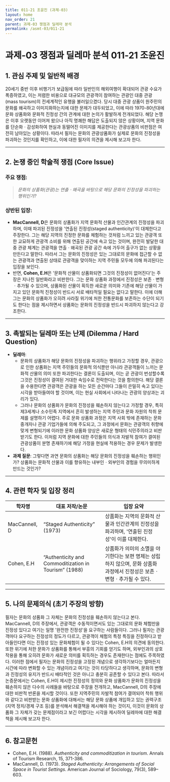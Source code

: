 ```yaml
---
title: 011-21 조윤진 (과제-03)
layout: home
nav_order: 21
parent: 과제-03 쟁점과 딜레마 분석
permalink: /asmt-03/011-21
---
```


# 과제-03 쟁점과 딜레마 분석 011-21 조윤진 

## 1. 관심 주제 및 일반적 배경

20세기 중반 이후 비행기가 보급됨에 따라 일반인의 해외여행이 확대되어 관광 수요가 폭증하였고, 이는 저렴한 비용으로 대규모의 관광객이 참여하는 관광인 대중 관광(mass tourism)의 전세계적인 유행을 불러일으켰다. 당시 대중 관광 상품이 원주민의 문화를 왜곡하고 이미지화하는지에 대한 문제가 대두되었고, 이에 따라 1970-80년대에 문화 상품화와 문화적 진정성 간의 관계에 대한 논의가 활발하게 전개되었다. 해당 논쟁은 이후 오랫동안 이어져 왔으나 아직 명쾌한 해답은 도출되지 않은 상황이며, 지역 문화를 단순화ㆍ감성화하여 현실과 동떨어진 이미지를 제공한다는 관광상품의 비판점은 여전히 남아있는 상황이다. 따라서 필자는 문화의 관광상품화가 실제로 문화의 진정성을 파괴하는 것인지를 확인하고, 이에 대한 필자의 의견을 제시해 보고자 한다.

---

## 2. 논쟁 중인 학술적 쟁점 (Core Issue)

### 주요 쟁점:  

> *문화의 상품화(관광)는 연출ㆍ왜곡을 바탕으로 해당 문화의 진정성을 파괴하는 행위인가?*

### 상반된 입장:
- **MacCannell, D**은 문화의 상품화가 지역 문화적 산물과 인간관계의 진정성을 파괴하며, 이때 파괴된 진정성을 '연출된 진정성(staged authenticity)'이 대체한다고 주장한다. 그는 해당 지역의 진정한 문화를 체험하는 것처럼 느끼고 있는 관광객 또한 교묘하게 관광객 소비를 위해 연출된 공간에 속고 있는 것이며, 완전히 발달한 대중 관광 체계는 관광객을 연출ㆍ왜곡된 관광 공간 속에 가두어 출구가 없는 상황을 만든다고 말한다. 따라서 그는 문화의 진정성은 있는 그대로의 문화에 접근할 수 없는 관광객과 연출된 상태로 관광객을 맞이하는 지역 주민들 모두에 의해 파괴된다는 입장을 보인다.
- 반면, **Cohen, E.H**은 '문화적 산물이 상품화되면 그것의 진정성이 없어진다'는 주장은 지나친 일반화라고 비판한다. 그는 문화 상품화 과정에서 진정성은 보존ㆍ변형ㆍ추가될 수 있으며, 상품화된 산물이 획득한 새로운 의미와 기존에 해당 산물이 가지고 있던 문화적 진정성이 반드시 서로 배타적일 필요는 없다고 말한다. 이에 더해 그는 문화의 상품화가 오히려 사라질 위기에 처한 전통문화를 보존하는 수단이 되기도 한다는 점을 제시하면서 상품화는 문화의 진정성을 반드시 파괴하지 않는다고 강조한다.

---

## 3. 촉발되는 딜레마 또는 난제 (Dilemma / Hard Question)

- **딜레마**: 
  - 문화의 상품화가 해당 문화의 진정성을 파괴하는 행위라고 가정할 경우, 관광으로 인한 상품화는 지역 주민들의 문화적 의식뿐만 아니라 관광객들이 느끼는 문화적 산물의 의미 또한 파괴한다는 결론이 도출되며, 이는 곧 관광이 번성할수록 그것은 진정성이 결여된 거대한 속임수로 전락한다는 것을 함의한다. 해당 결론을 수용한다면 관광객은  관광을 하는 모든 순간마다 그들이 은밀히 속고 있다는 시각을 받아들여야 할 것이며, 이는 현실 사회에서 나타나는 관광의 양상과는 괴리가 있다.
  - 그러나 문화의 상품화가 문화의 진정성을 훼손하지 않는다고 가정할 경우, 특히 제3세계나 소수민족 지역에서 흔히 발생하는 지역 주민과 문화 자원의 착취 문제를 설명하기 어렵다. 주로 문화 상품화 과정은 지역 사회 밖에 존재하는 문화 중개자나 관광 기업가들에 의해 주도되고, 그 과정에서 문화는 관광객의 취향에 맞게 변형되기에 이러한 문화 상품화 양상은 새로운 형태의 식민주의라고 비판받기도 한다. 이처럼 지역 문화에 대한 주민들의 의식과 자발적 참여가 결여된  관광상품이 분명 존재하기에 해당 가정을 현실에 적용하는 경우 문제가 발생한다.
- **과제 질문**: 그렇다면 과연 문화의 상품화는 해당 문화의 진정성을 훼손하는 행위인가? 상품화는 문화적 산물과 이를 향유하는 내부인ㆍ외부인의 경험을 무의미하게 만드는 것인가?

---

## 4. 관련 학자 및 입장 정리

| 학자명             | 대표 저작/논문                                   | 입장 요약 |
|--------------------|---------------------------------------------------|-----------|
| MacCannell, D   | “Staged Authenticity” (1973)                          | 상품화는 지역의 문화적 산물과 인간관계의 진정성을 파괴하며, '연출된 진정성'이 이를 대체한다. |
| Cohen, E.H    |  “Authenticity and Commoditization in Tourism” (1988)                                | 상품화가 의미의 소멸을 야기한다는 보편 명제는 성립하지 않으며, 문화 상품화 과정에서 진정성은 보존ㆍ변형ㆍ추가될 수 있다. |


---

## 5. 나의 문제의식 (초기 주장의 방향)

필자는 문화의 상품화 그 자체는 문화의 진정성을 훼손하지 않는다고 본다. MacCannell, D의 주장에서, 관광객은 수동적이면서도 있는 그대로의 문화 체험만을 진정성 있다고 여기는 일명 '완전한 진정성'을 요구하는 사람들이다. 그러나 필자는 관광객마다 요구하는 진정성의 정도가 다르고, 관광객이 체험의 특정 특징을 진정하다고 받아들인다면 이는 진정성 있는 문화체험이 될 수 있다는 Cohen, E.H의 의견에 동의한다. 또한 위기에 처한 문화가 상품화를 통해서 부흥의 기회를 얻기도 하며, 외부인과의 상호작용을 통해 오히려 문화가 새로운 의미를 획득하는 경우도 존재한다는 점에도 주목하였다. 이러한 점에서 필자는 문화의 진정성을 고정된 개념으로 생각하기보다는 얼마든지 시간에 따라 변화할 수 있는 개념이라고 여기는 것이 타당하다고 생각하며, 문화의 변형과 진정성의 유지가 반드시 배타적인 것은 아니고 충분히 공존할 수 있다고 본다. 따라서 논증문에서는 Cohen, E.H이 제시한 진정성의 정의와 문화 상품화가 문화의 진정성을 훼손하지 않은 다수의 사례들을 바탕으로 주장을 전개하고, MacCannell, D의 주장에 대한 비판적 반론을 제시할 것이다. 또한 지역주민의 자발적 참여가 결여되어 착취 행위와 같다고 비판받는 문화 상품화에 대해서는 해당 문화 상품에 개입하고 있는 권력구조(지역 정치/경제 구조 등)를 분석해서 해결책을 제시해야 하는 것이지, 이것이 문화의 상품화 그 자체가 갖는 문제점이라고 보긴 어렵다는 시각을 제시하여 딜레마에 대한 해결책을 제시해 보고자 한다.

---

## 6. 참고문헌

- Cohen, E.H. (1988). *Authenticity and commoditization in tourism*. Annals of Tourism Research, 15, 371-386.
- MacCannell, D. (1973). *Staged Authenticity: Arrangements of Social Space in Tourist Settings*. American Journal of Sociology, 79(3), 589–603. 


